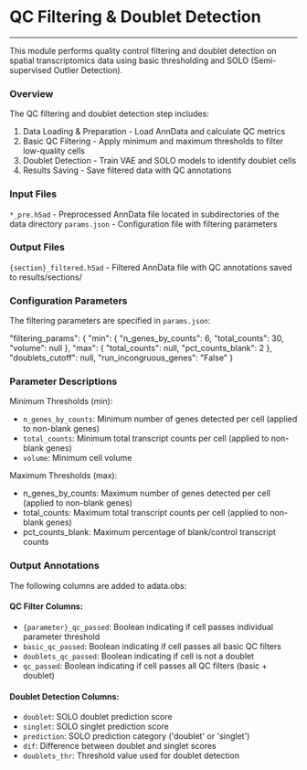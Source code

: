 # QC Filtering & Doublet Detection
---
This module performs quality control filtering and doublet detection on spatial transcriptomics data using basic thresholding and SOLO (Semi-supervised Outlier Detection).

### Overview
The QC filtering and doublet detection step includes:

1. Data Loading & Preparation - Load AnnData and calculate QC metrics
2. Basic QC Filtering - Apply minimum and maximum thresholds to filter low-quality cells
3. Doublet Detection - Train VAE and SOLO models to identify doublet cells
4. Results Saving - Save filtered data with QC annotations

### Input Files
`*_pre.h5ad` - Preprocessed AnnData file located in subdirectories of the data directory
`params.json` - Configuration file with filtering parameters

### Output Files
`{section}_filtered.h5ad` - Filtered AnnData file with QC annotations saved to results/sections/

### Configuration Parameters
The filtering parameters are specified in `params.json`:

"filtering_params": {
        "min": {
            "n_genes_by_counts": 6,
            "total_counts": 30,
            "volume": null
        },
        "max": {
            "total_counts": null,
            "pct_counts_blank": 2
        },
        "doublets_cutoff": null,
        "run_incongruous_genes": "False"
    }

### Parameter Descriptions
Minimum Thresholds (min):

- `n_genes_by_counts`: Minimum number of genes detected per cell (applied to non-blank genes)
- `total_counts`: Minimum total transcript counts per cell (applied to non-blank genes)
- `volume`: Minimum cell volume

Maximum Thresholds (max):

- n_genes_by_counts: Maximum number of genes detected per cell (applied to non-blank genes)
- total_counts: Maximum total transcript counts per cell (applied to non-blank genes)
- pct_counts_blank: Maximum percentage of blank/control transcript counts

### Output Annotations
The following columns are added to adata.obs:

#### QC Filter Columns:

- `{parameter}_qc_passed`: Boolean indicating if cell passes individual parameter threshold
- `basic_qc_passed`: Boolean indicating if cell passes all basic QC filters
- `doublets_qc_passed`: Boolean indicating if cell is not a doublet
- `qc_passed`: Boolean indicating if cell passes all QC filters (basic + doublet)

#### Doublet Detection Columns:

- `doublet`: SOLO doublet prediction score
- `singlet`: SOLO singlet prediction score
- `prediction`: SOLO prediction category ('doublet' or 'singlet')
- `dif`: Difference between doublet and singlet scores
- `doublets_thr`: Threshold value used for doublet detection
